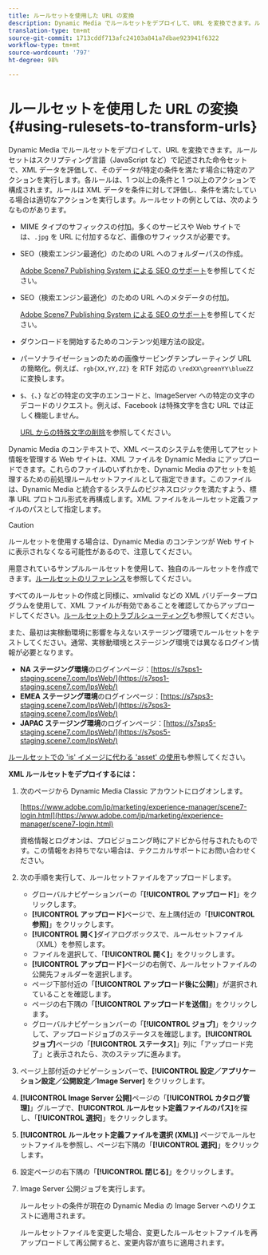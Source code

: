 ```yaml
---
title: ルールセットを使用した URL の変換
description: Dynamic Media でルールセットをデプロイして、URL を変換できます。ルールセットはスクリプティング言語（JavaScript など）で記述された命令セットで、XML データを評価して、そのデータが特定の条件を満たす場合に特定のアクションを実行します。
translation-type: tm+mt
source-git-commit: 1713cddf713afc24103a841a7dbae923941f6322
workflow-type: tm+mt
source-wordcount: '797'
ht-degree: 98%

---
```



# ルールセットを使用した URL の変換 {#using-rulesets-to-transform-urls}

Dynamic Media でルールセットをデプロイして、URL を変換できます。ルールセットはスクリプティング言語（JavaScript など）で記述された命令セットで、XML データを評価して、そのデータが特定の条件を満たす場合に特定のアクションを実行します。各ルールは、1 つ以上の条件と 1 つ以上のアクションで構成されます。ルールは XML データを条件に対して評価し、条件を満たしている場合は適切なアクションを実行します。ルールセットの例としては、次のようなものがあります。

* MIME タイプのサフィックスの付加。多くのサービスや Web サイトでは、`.jpg` を URL に付加するなど、画像のサフィックスが必要です。
* SEO（検索エンジン最適化）のための URL へのフォルダーパスの作成。

   [Adobe Scene7 Publishing System による SEO のサポート](/help/assets/dynamic-media/assets/s7_seo.pdf)を参照してください。

* SEO（検索エンジン最適化）のための URL へのメタデータの付加。

   [Adobe Scene7 Publishing System による SEO のサポート](/help/assets/dynamic-media/assets/s7_seo.pdf)を参照してください。

* ダウンロードを開始するためのコンテンツ処理方法の設定。
* パーソナライゼーションのための画像サービングテンプレーティング URL の簡略化。例えば、`rgb{XX,YY,ZZ}` を RTF 対応の `\redXX\greenYY\blueZZ` に変換します。

* `$`、`{`、`}` などの特定の文字のエンコードと、ImageServer への特定の文字のデコードのリクエスト。例えば、Facebook は特殊文字を含む URL では正しく機能しません。

   [URL からの特殊文字の削除](https://helpx.adobe.com/jp/experience-manager/scene7/kb/base/scene7-rulesets/remove-special-characters-urls.html)を参照してください。

Dynamic Media のコンテキストで、XML ベースのシステムを使用してアセット情報を管理する Web サイトは、XML ファイルを Dynamic Media にアップロードできます。これらのファイルのいずれかを、Dynamic Media のアセットを処理するための前処理ルールセットファイルとして指定できます。このファイルは、Dynamic Media と統合するシステムのビジネスロジックを満たすよう、標準 URL プロトコル形式を再構成します。XML ファイルをルールセット定義ファイルのパスとして指定します。

>[!CAUTION]
>
>ルールセットを使用する場合は、Dynamic Media のコンテンツが Web サイトに表示されなくなる可能性があるので、注意してください。

用意されているサンプルルールセットを使用して、独自のルールセットを作成できます。[ルールセットのリファレンス](https://docs.adobe.com/content/help/en/dynamic-media-developer-resources/image-serving-api/image-serving-api/rule-set-reference/c-rule-set-reference.html)を参照してください。

すべてのルールセットの作成と同様に、xmlvalid などの XML バリデータープログラムを使用して、XML ファイルが有効であることを確認してからアップロードしてください。[ルールセットのトラブルシューティング](https://helpx.adobe.com/jp/experience-manager/scene7/kb/base/scene7-rulesets/scene7-ruleset-troubleshooting.html)も参照してください。

また、最初は実稼動環境に影響を与えないステージング環境でルールセットをテストしてください。通常、実稼動環境とステージング環境では異なるログイン情報が必要となります。

* **NA ステージング環境**&#x200B;のログインページ：[https://s7sps1-staging.scene7.com/IpsWeb/](https://s7sps1-staging.scene7.com/IpsWeb/)
* **EMEA ステージング環境**&#x200B;のログインページ：[https://s7sps3-staging.scene7.com/IpsWeb/](https://s7sps3-staging.scene7.com/IpsWeb/)
* **JAPAC ステージング環境**&#x200B;のログインページ：[https://s7sps5-staging.scene7.com/IpsWeb/](https://s7sps5-staging.scene7.com/IpsWeb/)

[ルールセットでの &#39;is&#39; イメージに代わる &#39;asset&#39; の使用](https://helpx.adobe.com/jp/experience-manager/scene7/kb/base/scene7-rulesets/ruleset-asset-instead-image.html)も参照してください。

**XML ルールセットをデプロイするには：**

1. 次のページから Dynamic Media Classic アカウントにログオンします。

   [https://www.adobe.com/jp/marketing/experience-manager/scene7-login.html](https://www.adobe.com/jp/marketing/experience-manager/scene7-login.html)

   資格情報とログオンは、プロビジョニング時にアドビから付与されたものです。この情報をお持ちでない場合は、テクニカルサポートにお問い合わせください。

1. 次の手順を実行して、ルールセットファイルをアップロードします。

   * グローバルナビゲーションバーの「**[!UICONTROL アップロード]**」をクリックします。
   * **[!UICONTROL アップロード]**&#x200B;ページで、左上隅付近の「**[!UICONTROL 参照]**」をクリックします。
   * **[!UICONTROL 開く]**&#x200B;ダイアログボックスで、ルールセットファイル（XML）を参照します。
   * ファイルを選択して、「**[!UICONTROL 開く]**」をクリックします。
   * **[!UICONTROL アップロード]**&#x200B;ページの右側で、ルールセットファイルの公開先フォルダーを選択します。
   * ページ下部付近の「**[!UICONTROL アップロード後に公開]**」が選択されていることを確認します。
   * ページの右下隅の「**[!UICONTROL アップロードを送信]**」をクリックします。
   * グローバルナビゲーションバーの「**[!UICONTROL ジョブ]**」をクリックして、アップロードジョブのステータスを確認します。**[!UICONTROL ジョブ]**&#x200B;ページの「**[!UICONTROL ステータス]**」列に「アップロード完了」と表示されたら、次のステップに進みます。

1. ページ上部付近のナビゲーションバーで、**[!UICONTROL 設定／アプリケーション設定／公開設定／Image Server]** をクリックします。
1. **[!UICONTROL Image Server 公開]**&#x200B;ページの「**[!UICONTROL カタログ管理]**」グループで、**[!UICONTROL ルールセット定義ファイルのパス]**&#x200B;を探し、「**[!UICONTROL 選択]**」をクリックします。
1. **[!UICONTROL ルールセット定義ファイルを選択 (XML)]** ページでルールセットファイルを参照し、ページ右下隅の「**[!UICONTROL 選択]**」をクリックします。
1. 設定ページの右下隅の「**[!UICONTROL 閉じる]**」をクリックします。
1. Image Server 公開ジョブを実行します。

   ルールセットの条件が現在の Dynamic Media の Image Server へのリクエストに適用されます。

   ルールセットファイルを変更した場合、変更したルールセットファイルを再アップロードして再公開すると、変更内容が直ちに適用されます。

